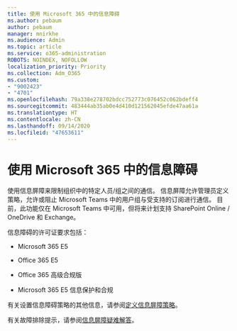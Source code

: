 ```yaml
---
title: 使用 Microsoft 365 中的信息障碍
ms.author: pebaum
author: pebaum
manager: mnirkhe
ms.audience: Admin
ms.topic: article
ms.service: o365-administration
ROBOTS: NOINDEX, NOFOLLOW
localization_priority: Priority
ms.collection: Adm_O365
ms.custom:
- "9002423"
- "4701"
ms.openlocfilehash: 79a338e278702bdcc752773c076452c062bdeff4
ms.sourcegitcommit: 483444ab35ab0e4d410d121562045efde47aa61a
ms.translationtype: HT
ms.contentlocale: zh-CN
ms.lasthandoff: 09/14/2020
ms.locfileid: "47653611"
---
```

# <a name="using-information-barriers-in-microsoft-365"></a>使用 Microsoft 365 中的信息障碍

使用信息屏障来限制组织中的特定人员/组之间的通信。 信息屏障允许管理员定义策略，允许或阻止 Microsoft Teams 中的用户组与受支持的订阅进行通信。  目前，此功能仅在 Microsoft Teams 中可用，但将来计划支持 SharePoint Online / OneDrive 和 Exchange。

信息障碍的许可证要求包括：

- Microsoft 365 E5

- Office 365 E5

- Office 365 高级合规版

- Microsoft 365 E5 信息保护和合规

有关设置信息障碍策略的其他信息，请参阅[定义信息屏障策略](https://docs.microsoft.com/microsoft-365/compliance/information-barriers-policies)。

有关故障排除提示，请参阅[信息屏障疑难解答](https://docs.microsoft.com/microsoft-365/compliance/information-barriers-troubleshooting)。
